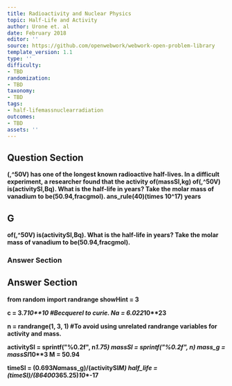 ```yaml
---
title: Radioactivity and Nuclear Physics
topic: Half-Life and Activity
author: Urone et. al
date: February 2018
editor: ''
source: https://github.com/openwebwork/webwork-open-problem-library
template_version: 1.1
type: ''
difficulty:
- TBD
randomization:
- TBD
taxonomy:
- TBD
tags:
- half-lifemassnuclearradiation
outcomes:
- TBD
assets: ''
---
```


## Question Section 

<b>
(,^50V) has one of the longest known radioactive half-lives. In a difficult experiment, a researcher found that the activity of(massSI,kg) of(,^50V) is(activitySI,Bq). What is the half-life in years? Take the molar mass of vanadium to be(50.94,fracgmol).
ans_rule(40)(times 10^17) years

## G
of(,^50V) is(activitySI,Bq). What is the half-life in years? Take the molar mass of vanadium to be(50.94,fracgmol).
### Answer Section


## Answer Section

from random import randrange
showHint = 3

c = 3.7*10**10           #Becquerel to curie.
Na = 6.022*10**23

n = randrange(1, 3, 1)         #To avoid using unrelated randrange variables for activity and mass.

activitySI = sprintf("%0.2f", n*1.75)
massSI = sprintf("%0.2f", n)
mass_g = massSI*10**3
M = 50.94

timeSI = (0.693*Na*mass_g)/(activitySI*M)
half_life = (timeSI)/(86400*365.25)*10**-17